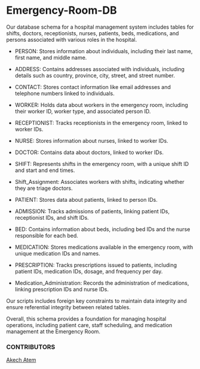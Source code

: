# Emergency-Room-DB

Our database schema for a hospital management system includes tables for shifts, doctors, receptionists, nurses, patients, beds, medications, and persons associated with various roles in the hospital.

*  PERSON: Stores information about individuals, including their last name, first name, and middle name.

*  ADDRESS: Contains addresses associated with individuals, including details such as country, province, city, street, and street number.

*  CONTACT: Stores contact information like email addresses and telephone numbers linked to individuals.

*  WORKER: Holds data about workers in the emergency room, including their worker ID, worker type, and associated person ID.

*  RECEPTIONIST: Tracks receptionists in the emergency room, linked to worker IDs.

*  NURSE: Stores information about nurses, linked to worker IDs.

*  DOCTOR: Contains data about doctors, linked to worker IDs.

*  SHIFT: Represents shifts in the emergency room, with a unique shift ID and start and end times.

*  Shift_Assignment: Associates workers with shifts, indicating whether they are triage doctors.

*  PATIENT: Stores data about patients, linked to person IDs.

*  ADMISSION: Tracks admissions of patients, linking patient IDs, receptionist IDs, and shift IDs.

*  BED: Contains information about beds, including bed IDs and the nurse responsible for each bed.

*  MEDICATION: Stores medications available in the emergency room, with unique medication IDs and names.

*  PRESCRIPTION: Tracks prescriptions issued to patients, including patient IDs, medication IDs, dosage, and frequency per day.

*  Medication_Administration: Records the administration of medications, linking prescription IDs and nurse IDs.

Our scripts includes foreign key constraints to maintain data integrity and ensure referential integrity between related tables.

Overall, this schema provides a foundation for managing hospital operations, including patient care, staff scheduling, and medication management at the Emergency Room.

### CONTRIBUTORS
[Akech Atem](https://github.com/akechsmith)
